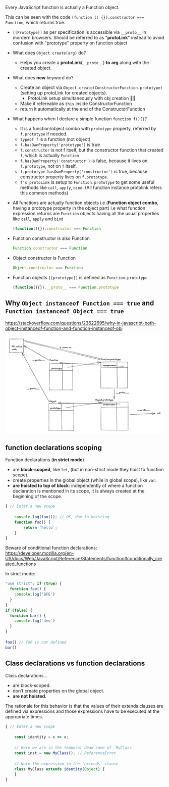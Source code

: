 
Every JavaScript function is actually a Function object. 

This can be seen with the code `(function () {}).constructor === Function`, which returns true.

- `[[Prototype]]` as per specification is accessible via `__proto__` in mordern browsers. Should be referred to as "**protoLink**" instead to avoid confusion with "prototype" property on function object
- What does `Object.create(arg)` do?
    - Helps you create a **protoLink(**`__proto__`) **to** **arg** along with the created object.
- What does **new** keyword do?
    - Create an object via `Object.create(ConstructorFunction.prototype)` (setting up protoLink for created objects).
        - ProtoLink setup simultaneously with obj creation ☝🏼
    - Make it refereable as `this` inside ConstructorFunction
    - return it automatically at the end of the ConstructorFunction
- What happens when I declare a simple function `function f(){}`?
    - It is a function/object combo with `prototype` property, referred by `f.prototype` if needed.
    - `typeof f` is a function (not object)
    - `f.hasOwnProperty('prototype')` is true
    - `f.constructor` is not f itself, but the constructor function that created `f`, which is actually `Function`
    - `f.hasOwnProperty('constructor')` is false, because it lives on `f.prototype`, not on `f` itself.
    - `f.prototype.hasOwnProperty('constructor')` is true, because constructor property lives on `f.prototype`.
    - `f's protoLink` is setup to `Function.prototype` to get some useful methods like `call`, `apply`, `bind`. (All function instance protolink refers this common methods)

- All functions are actually function objects i.e (**Function object combo**, having a prototype property in the object part) i.e what function expression returns are `Function` objects having all the usual properties like `call`, `apply` and `bind`
    
    ```jsx
    (function(){}).constructor === Function
    ```
    
- Function constructor is also Function
    
    ```jsx
    Function.constructor === Function
    ```
    
- Object constructor is Function
    
    ```jsx
    Object.constructor === Function
    ```
    
- Function objects `[[prototype]]` is defined as `Function.prototype`
    
    ```jsx
    (function(){}).__proto__ === Function.prototype
    ```
    
## Why `Object instanceof Function === true` and `Function instanceof Object === true`

https://stackoverflow.com/questions/23622695/why-in-javascript-both-object-instanceof-function-and-function-instanceof-obj

![Functions and Objects](img/FunctionsAndObjects.png)


## function declarations scoping

Function declarations (**in strict mode**)

* are **block-scoped**, like `let`, (but in non-strict mode they hoist to function scope).
* create properties in the global object (while in global scope), like `var`.
* **are hoisted to top of block**: independently of where a function declaration is mentioned in its scope, it is always created at the beginning of the scope.
```js
{ // Enter a new scope

    console.log(foo()); // OK, due to hoisting
    function foo() {
        return 'hello';
    }
}
```

Beware of conditional function declarations: https://developer.mozilla.org/en-US/docs/Web/JavaScript/Reference/Statements/function#conditionally_created_functions


In strict mode:
```js
"use strict"; if (true) {
  function foo() {
    console.log('BFE')
  }
}
if (false) {
  function bar() {
    console.log('dev')
  }
}

foo() // foo is not defined
bar()
```

## Class declarations vs function declarations

Class declarations…

* are block-scoped.
* don’t create properties on the global object.
* **are not hoisted.**

The rationale for this behavior is that the values of their extends clauses are defined via expressions and those expressions have to be executed at the appropriate times.

```js
{ // Enter a new scope

    const identity = x => x;

    // Here we are in the temporal dead zone of `MyClass`
    const inst = new MyClass(); // ReferenceError

    // Note the expression in the `extends` clause
    class MyClass extends identity(Object) {
    }
}
```

